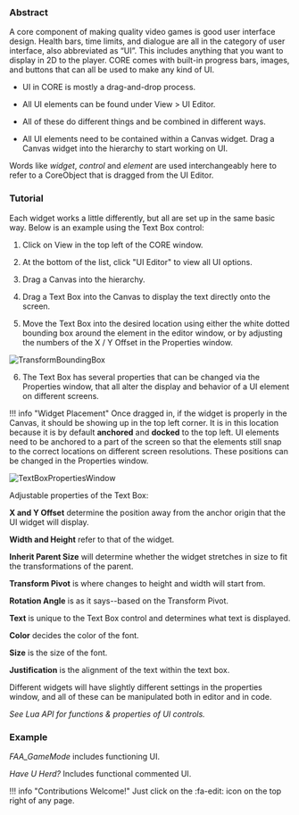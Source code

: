 ### Abstract

A core component of making quality video games is good user interface design. Health bars, time limits, and dialogue are all in the category of user interface, also abbreviated as “UI”. This includes anything that you want to display in 2D to the player. CORE comes with built-in progress bars, images, and buttons that can all be used to make any kind of UI.


- UI in CORE is mostly a drag-and-drop process.

- All UI elements can be found under View > UI Editor.

- All of these do different things and be combined in different ways. 

- All UI elements need to be contained within a Canvas widget. Drag a Canvas widget into the hierarchy to start working on UI.

Words like *widget*, *control* and *element* are used interchangeably here to refer to a CoreObject that is dragged from the UI Editor.

### Tutorial


Each widget works a little differently, but all are set up in the same basic way. 
Below is an example using the Text Box control:


1. Click on View in the top left of the CORE window. 

2. At the bottom of the list, click "UI Editor" to view all UI options.

3. Drag a Canvas into the hierarchy.

4. Drag a Text Box into the Canvas to display the text directly onto the screen.

5. Move the Text Box into the desired location using either the white dotted bounding box around the element in the editor window, or by adjusting the numbers of the X / Y Offset in the Properties window.

![TransformBoundingBox](/img/EditorManual/UI/TextBoxUiElement.PNG)

6. The Text Box has several properties that can be changed via the Properties window, that all alter the display and behavior of a UI element on different screens.


!!! info "Widget Placement"
    Once dragged in, if the widget is properly in the Canvas, it should be showing up in the top left corner. 
    It is in this location because it is by default **anchored** and **docked** to the top left. UI elements need to be anchored to a part of the screen so that the elements still snap to the correct locations on different screen resolutions. These positions can be changed in the Properties window.

![TextBoxPropertiesWindow](/img/EditorManual/UI/WidgetExampole.PNG)

Adjustable properties of the Text Box: 


**X and Y Offset** determine the position away from the anchor origin that the UI widget will display. 

**Width and Height** refer to that of the widget.

**Inherit Parent Size** will determine whether the widget stretches in size to fit the transformations of the parent.

**Transform Pivot** is where changes to height and width will start from.

**Rotation Angle** is as it says--based on the Transform Pivot.

**Text** is unique to the Text Box control and determines what text is displayed.

**Color** decides the color of the font.

**Size** is the size of the font.

**Justification** is the alignment of the text within the text box.


Different widgets will have slightly different settings in the properties window, and all of these can be manipulated both in editor and in code.

*See Lua API for functions & properties of UI controls.*


### Example

*FAA_GameMode* includes functioning UI. 

*Have U Herd?* Includes functional commented UI.

!!! info "Contributions Welcome!"
    Just click on the :fa-edit: icon on the top right of any page.
